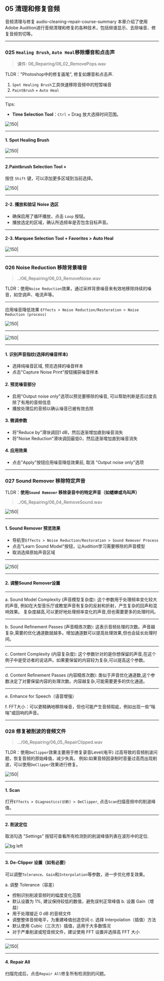 
## 05 清理和修复音频
音频清理与修复
audio-cleaning-repair-course-summary
本章介绍了使用Adobe Audition进行音频清理和修复的各种技术，包括频谱显示、去除噪音、修复音频剪切等。


---

### 025 `Healing Brush`, `Auto Heal`移除爆音和点击声

> 课件: 06_Repairing/06_02_RemovePops.wav

TLDR："Photoshop中的修复画笔", 修复如爆音和点击声. 
1. `Spot Healing Brush`工具快速移除音频中的短暂噪音
2. `PaintBrush` + `Auto Heal`


---
Tips: 
   - **Time Selection Tool**：`Ctrl` + Drag 放大选择时间范围。

![150|](https://i.imgur.com/pa4dLUj.webp)

---

#### 1. Spot Healing Brush 
![150|](https://i.imgur.com/0mZvph4.webp)


---

#### 2.Paintbrush Selection Tool + 

 按住 `Shift` 键，可以添加更多区域到当前选择。
 
![150|](https://i.imgur.com/4gHmuD7.webp)

---

#### 2-2. 播放和验证 Noise 选区
   - 确保启用了循环播放，点击 `Loop` 按钮。
   - 播放选定的区域，确认所选频率是否包含目标声音。


---

#### 2-3.   Marquee Selection Tool  + Favorites > Auto Heal

![150|](https://i.imgur.com/dyxxWUh.webp)



---

### 026 Noise Reduction 移除背景噪音

> ../06_Repairing/06_03_RemoveNoise.wav

TLDR：使用`Noise Reduction`效果，通过采样背景噪音来有效地移除持续的噪音，如空调声、电流声等。


---

应用噪音降低效果 `Effects > Noise Reduction/Restoration > Noise Reduction (process)`

![150|](https://i.imgur.com/b0sL7s4.webp)


---

![150|](https://i.imgur.com/tG7a1pX.webp)



---

#### 1. 识别声音指纹(选择的噪音样本)
- 选择纯噪音区域, 预览选择的噪音样本
- 点击"Capture Noise Print"按钮捕获噪音样本

#### 2. 预览噪音部分
- 启用"Output noise only"选项以预览要移除的噪音, 可以帮助判断是否过度去除了有用的音频信息
- 播放处理后的音频以确认噪音已被有效去除

#### 3. 微调参数
- 将"Reduce by"滑块调回1 dB，然后逐渐增加直到噪音消失
- 将"Noise Reduction"滑块调回最低0，然后逐渐增加直到噪音消失

#### 4. 应用效果
- 点击"Apply"按钮应用噪音降低效果前, 取消 "Output noise only"选项


---

### 027 Sound Remover 移除特定声音

TLDR：**使用`Sound Remover` 移除录音中的特定声音（如蟋蟀或鸟叫声）**

> ../06_Repairing/06_04_RemoveSound.wav


![150|](https://i.imgur.com/2VPmYW5.webp)

---

#### 1.  Sound Remover 预览效果
   - 导航至`Effects > Noise Reduction/Restoration > Sound Remover Process`
   - 点击"Learn Sound Model"按钮，让Audition学习需要移除的声音模型
   - 取消选择原始声音区域

---


![150|](https://i.imgur.com/rEwhvRF.webp)



---


#### 2. 调整Sound Remover设置

---

a. Sound Model Complexity (声音模型复杂度):
这个参数用于处理频率变化较大的声音, 例如在大型音乐厅或教堂声音有复杂的反射和折射，产生复杂的回声和混响效果。 复杂度越高,可以更好地处理频率变化的声音,但也需要更多的处理时间。

---

b. Sound Refinement Passes (声音精炼次数):
这表示音频处理的次数。声音越复杂,需要的优化通道数就越多。增加通道数可以提高处理效果,但也会延长处理时间。

---

c. Content Complexity (内容复杂度):
这个参数针对的是你想保留的声音,在这个例子中是受访者的说话声。如果要保留的内容较为复杂,可以提高这个参数。

---

d. Content Refinement Passes (内容精炼次数):
类似于声音优化通道数,这个参数决定了对要保留内容的处理次数。内容越复杂,可能需要更多的优化通道。

---

e. Enhance for Speech（语音增强）

f. FFT大小：可以更精确地移除噪音，但也可能产生音频瑕疵，例如出现一些“嗡嗡”或回响的声音。


---

### 028 修复被削波的音频文件
> 
> .../06_Repairing/06_05_RepairClipped.wav


TLDR：使用`DeClipper`效果主要用于修复录音Level(电平) 过高导致的音频削波问题，恢复音频的原始峰值，减少失真。
例如:如果音频因录制时音量过高而出现削波，可以使用`DeClipper`效果进行修复。

![150|](https://i.imgur.com/O8kZIOb.webp)

---
#### 1. Scan
打开`Effects > Diagnostics(诊断) > DeClipper`, 点击`Scan`扫描音频中的削波峰值。

---

#### 2. 削波定位
取消勾选 "Settings" 按钮可查看所有检测到的削波峰值列表在波形中的定位.

![bg left](https://i.imgur.com/sAlq1dh.webp)



---

#### 3. De-Clipper 设置（如有必要）

可以调整`Tolerance`、`Gain`和`Interpolation`等参数，进一步优化修复效果。

a. 调整 Tolerance（容差）
  - 控制识别削波音频时的幅度变化范围
  - 默认设置为 1%, 建议保持较低的数值，避免误判正常峰值
b. 设置 Gain（增益）
  - 用于处理接近 0 dB 的音频文件
  - 调整整体音频电平，为重建峰值创造空间
c. 选择 Interpolation（插值）方法
  - 默认使用 Cubic（三次方）插值，适用于大多数情况
  - 对于严重削波或短音频文件，建议使用 FFT 设置并选择高 FFT 大小

---


![150|](https://i.imgur.com/Z9gpl8b.webp)


---
#### 4. Repair All
扫描完成后，点击`Repair All`修复所有检测到的问题。











